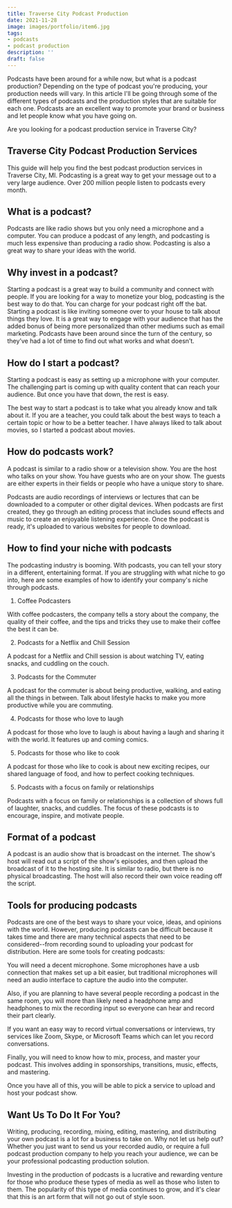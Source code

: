 ```yaml
---
title: Traverse City Podcast Production
date: 2021-11-28 
image: images/portfolio/item6.jpg
tags:
- podcasts
- podcast production
description: ''
draft: false
---
```


Podcasts have been around for a while now, but what is a podcast production? Depending on the type of podcast you're producing, your production needs will vary. In this article I'll be going through some of the different types of podcasts and the production styles that are suitable for each one. Podcasts are an excellent way to promote your brand or business and let people know what you have going on.


Are you looking for a podcast production service in Traverse City?


## Traverse City Podcast Production Services


This guide will help you find the best podcast production services in Traverse City, MI. Podcasting is a great way to get your message out to a very large audience. Over 200 million people listen to podcasts every month.


## What is a podcast?

Podcasts are like radio shows but you only need a microphone and a computer. You can produce a podcast of any length, and podcasting is much less expensive than producing a radio show. Podcasting is also a great way to share your ideas with the world.


## Why invest in a podcast?

Starting a podcast is a great way to build a community and connect with people. If you are looking for a way to monetize your blog, podcasting is the best way to do that. You can charge for your podcast right off the bat. Starting a podcast is like inviting someone over to your house to talk about things they love. It is a great way to engage with your audience that has the added bonus of being more personalized than other mediums such as email marketing. Podcasts have been around since the turn of the century, so they’ve had a lot of time to find out what works and what doesn’t.


## How do I start a podcast?

Starting a podcast is easy as setting up a microphone with your computer. The challenging part is coming up with quality content that can reach your audience. But once you have that down, the rest is easy.


The best way to start a podcast is to take what you already know and talk about it. If you are a teacher, you could talk about the best ways to teach a certain topic or how to be a better teacher. I have always liked to talk about movies, so I started a podcast about movies.


## How do podcasts work?

A podcast is similar to a radio show or a television show. You are the host who talks on your show. You have guests who are on your show. The guests are either experts in their fields or people who have a unique story to share.


Podcasts are audio recordings of interviews or lectures that can be downloaded to a computer or other digital devices. When podcasts are first created, they go through an editing process that includes sound effects and music to create an enjoyable listening experience. Once the podcast is ready, it's uploaded to various websites for people to download.


## How to find your niche with podcasts


The podcasting industry is booming. With podcasts, you can tell your story in a different, entertaining format. If you are struggling with what niche to go into, here are some examples of how to identify your company's niche through podcasts.


1. Coffee Podcasters

With coffee podcasters, the company tells a story about the company, the quality of their coffee, and the tips and tricks they use to make their coffee the best it can be.


2. Podcasts for a Netflix and Chill Session

A podcast for a Netflix and Chill session is about watching TV, eating snacks, and cuddling on the couch. 


3. Podcasts for the Commuter 

A podcast for the commuter is about being productive, walking, and eating all the things in between. Talk about lifestyle hacks to make you more productive while you are commuting. 


4. Podcasts for those who love to laugh

 A podcast for those who love to laugh is about having a laugh and sharing it with the world. It features up and coming comics. 


5. Podcasts for those who like to cook

A podcast for those who like to cook is about new exciting recipes, our shared language of food, and how to perfect cooking techniques. 


5. Podcasts with a focus on family or relationships

 Podcasts with a focus on family or relationships is a collection of shows full of laughter, snacks, and cuddles. The focus of these podcasts is to encourage, inspire, and motivate people.


## Format of a podcast


 A podcast is an audio show that is broadcast on the internet. The show's host will read out a script of the show's episodes, and then upload the broadcast of it to the hosting site. It is similar to radio, but there is no physical broadcasting. The host will also record their own voice reading off the script. 


## Tools for producing podcasts


Podcasts are one of the best ways to share your voice, ideas, and opinions with the world. However, producing podcasts can be difficult because it takes time and there are many technical aspects that need to be considered--from recording sound to uploading your podcast for distribution. Here are some tools for creating podcasts: 


You will need a decent microphone. Some microphones have a usb connection that makes set up a bit easier, but traditional microphones will need an audio interface to capture the audio into the computer. 


Also, if you are planning to have several people recording a podcast in the same room, you will more than likely need a headphone amp and headphones to mix the recording input so everyone can hear and record their part clearly. 


If you want an easy way to record virtual conversations or interviews, try services like Zoom, Skype, or Microsoft Teams which can let you record conversations. 


Finally, you will need to know how to mix, process, and master your podcast. This involves adding in sponsorships, transitions, music, effects, and mastering.


Once you have all of this, you will be able to pick a service to upload and host your podcast show. 


## Want Us To Do It For You?

Writing, producing, recording, mixing, editing, mastering, and distributing your own podcast is a lot for a business to take on. Why not let us help out? Whether you just want to send us your recorded audio, or require a full podcast production company to help you reach your audience, we can be your professional podcasting production solution. 

Investing in the production of podcasts is a lucrative and rewarding venture for those who produce these types of media as well as those who listen to them. The popularity of this type of media continues to grow, and it's clear that this is an art form that will not go out of style soon. 